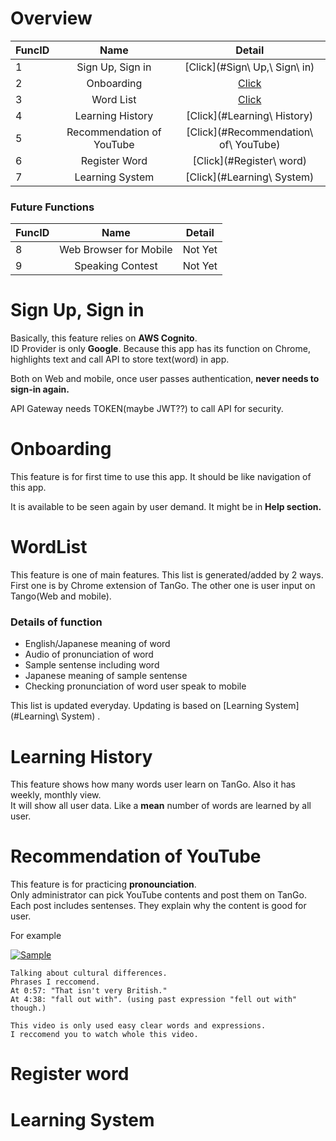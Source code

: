 # Overview

| FuncID      | Name | Detail    |
| :---        |    :----:   |       :---: |
| 1      | Sign Up, Sign in       | [Click](#Sign\ Up,\ Sign\ in)   |
| 2   | Onboarding        |  [Click](#Onboarding)     |
| 3   | Word List        |  [Click](#WordList)     |
| 4   | Learning History| [Click](#Learning\ History)   |
| 5   | Recommendation of YouTube| [Click](#Recommendation\ of\ YouTube)   |
| 6   | Register Word| [Click](#Register\ word)   |
| 7   | Learning System| [Click](#Learning\ System)   |  

### Future Functions  
 FuncID      | Name | Detail    |
| :---        |    :----:   |       :---: |
| 8      | Web Browser for Mobile       | Not Yet   |
| 9      | Speaking Contest       | Not Yet   |


# Sign Up, Sign in

Basically, this feature relies on **AWS Cognito**.  
ID Provider is only **Google**. Because this app has its function on Chrome, highlights text and call API to store text(word) in app.  

Both on Web and mobile, once user passes authentication, **never needs to sign-in again.**  

API Gateway needs TOKEN(maybe JWT??) to call API for security.


# Onboarding  

This feature is for first time to use this app. It should be like navigation of this app.

It is available to be seen again by user demand. It might be in **Help section.**

# WordList
This feature is one of main features. This list is generated/added by 2 ways.  
First one is by Chrome extension of TanGo. The other one is user input on Tango(Web and mobile).

### Details of function

 - English/Japanese meaning of word
 - Audio of pronunciation of word
 - Sample sentense including word
 - Japanese meaning of sample sentense 
 - Checking pronunciation of word user speak to mobile

This list is updated everyday. Updating is based on [Learning System](#Learning\ System) .

# Learning History
This feature shows how many words user learn on TanGo.
Also it has weekly, monthly view.  
It will show all user data. Like a **mean** number of words are learned by all user.

# Recommendation of YouTube
This feature is for practicing **pronounciation**.  
Only administrator can pick YouTube contents and post them on TanGo. Each post includes sentenses. They explain why the content is good for user. 

For example  

[![Sample](http://img.youtube.com/vi/oTPZWpQ9pbA/default.jpg)](http://www.youtube.com/watch?v=oTPZWpQ9pbA)  

```text
Talking about cultural differences.
Phrases I reccomend.
At 0:57: "That isn't very British."
At 4:38: "fall out with". (using past expression "fell out with" though.)

This video is only used easy clear words and expressions.  
I reccomend you to watch whole this video.
```
# Register word
# Learning System
